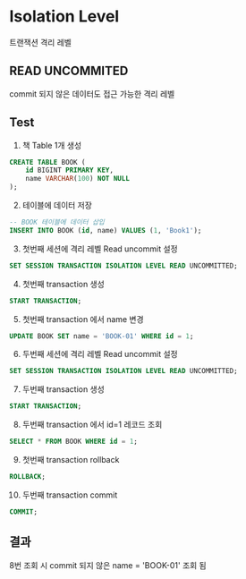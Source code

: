 # Isolation Level

트랜잭션 격리 레벨

## READ UNCOMMITED

commit 되지 않은 데이터도 접근 가능한 격리 레벨

## Test
1. 책 Table 1개 생성
```sql
CREATE TABLE BOOK (
    id BIGINT PRIMARY KEY,
    name VARCHAR(100) NOT NULL
);
```

2. 테이블에 데이터 저장
```sql
-- BOOK 테이블에 데이터 삽입
INSERT INTO BOOK (id, name) VALUES (1, 'Book1');
```

3. 첫번째 세션에 격리 레벨 Read uncommit 설정
```sql
SET SESSION TRANSACTION ISOLATION LEVEL READ UNCOMMITTED;
```

4. 첫번째 transaction 생성
```sql
START TRANSACTION;
```

5. 첫번째 transaction 에서 name 변경
```sql
UPDATE BOOK SET name = 'BOOK-01' WHERE id = 1;
```

6. 두번째 세션에 격리 레벨 Read uncommit 설정
```sql
SET SESSION TRANSACTION ISOLATION LEVEL READ UNCOMMITTED;
```

7. 두번째 transaction 생성
```sql
START TRANSACTION;
```

8. 두번째 transaction 에서 id=1 레코드 조회
```sql
SELECT * FROM BOOK WHERE id = 1;
```

9. 첫번째 transaction rollback
```sql
ROLLBACK;
```

10. 두번째 transaction commit
```sql
COMMIT;
```

## 결과
8번 조회 시 commit 되지 않은 name = 'BOOK-01' 조회 됨
